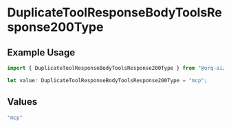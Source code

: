 # DuplicateToolResponseBodyToolsResponse200Type

## Example Usage

```typescript
import { DuplicateToolResponseBodyToolsResponse200Type } from "@orq-ai/node/models/operations";

let value: DuplicateToolResponseBodyToolsResponse200Type = "mcp";
```

## Values

```typescript
"mcp"
```